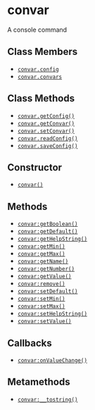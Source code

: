 convar
======

A console command

Class Members
-------------

* [`convar.config`](convar.config)
* [`convar.convars`](convar.convars)

Class Methods
-------------

* [`convar.getConfig()`](convar.getConfig)
* [`convar.getConvar()`](convar.getConvar)
* [`convar.setConvar()`](convar.setConvar)
* [`convar.readConfig()`](convar.readConfig)
* [`convar.saveConfig()`](convar.saveConfig)

Constructor
-----------

* [`convar()`](convar.convar)

Methods
-------

* [`convar:getBoolean()`](convar.getBoolean)
* [`convar:getDefault()`](convar.getDefault)
* [`convar:getHelpString()`](convar.getHelpString)
* [`convar:getMin()`](convar.getMin)
* [`convar:getMax()`](convar.getMax)
* [`convar:getName()`](convar.getName)
* [`convar:getNumber()`](convar.getNumber)
* [`convar:getValue()`](convar.getValue)
* [`convar:remove()`](convar.remove)
* [`convar:setDefault()`](convar.setDefault)
* [`convar:setMin()`](convar.setMin)
* [`convar:setMax()`](convar.setMax)
* [`convar:setHelpString()`](convar.setHelpString)
* [`convar:setValue()`](convar.setValue)

Callbacks
---------

* [`convar:onValueChange()`](convar.onValueChange)

Metamethods
-----------

* [`convar:__tostring()`](convar.__tostring)
